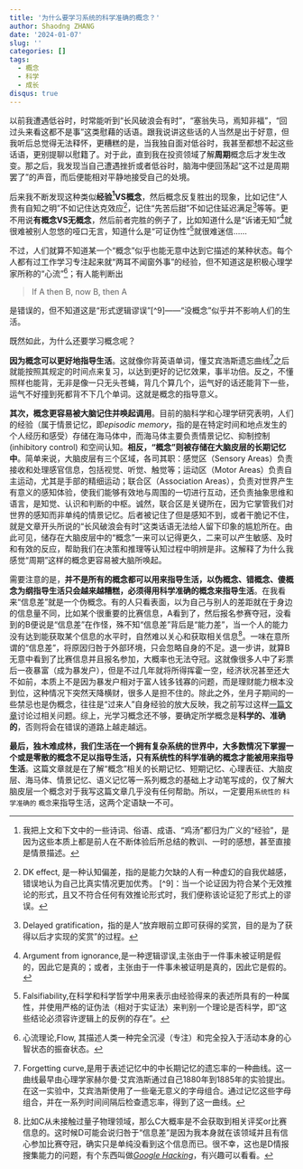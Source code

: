 ```yaml
---
title: '为什么要学习系统的科学准确的概念？'
author: Shaodng ZHANG
date: '2024-01-07'
slug: ''
categories: []
tags:
  - 概念
  - 科学
  - 成长
disqus: true
---
```



以前我遭遇低谷时，时常能听到“长风破浪会有时”，“塞翁失马，焉知非福”，“回过头来看这都不是事”这类慰藉的话语。跟我说讲这些话的人当然是出于好意，但我听后总觉得无法释怀，更糟糕的是，当我独自面对低谷时，我甚至都想不起这些话语，更别提聊以慰籍了。对于此，直到我在投资领域了解**周期**概念后才发生改变。那之后，我发现当自己遭遇挫折或者低谷时，脑海中便回荡起“这不过是周期罢了”的声音，而后便能相对平静地接受自己的处境。

后来我不断发现这种类似**经验[^1]VS概念**，然后概念反复胜出的现象，比如记住“人贵有自知之明”不如记住达克效应[^2]，记住“先苦后甜”不如记住延迟满足[^3]等等。更不用说**有概念VS无概念**，然后前者完胜的例子了，比如知道什么是“诉诸无知”[^4]就很难被别人忽悠的哑口无言，知道什么是“可证伪性”[^5]就很难迷信……

不过，人们就算不知道某一个“概念”似乎也能无意中达到它描述的某种状态。每个人都有过工作学习专注起来就“两耳不闻窗外事”的经验，但不知道这是积极心理学家所称的“心流”[^6]；有人能判断出

> If A then B, now B, then A

是错误的，但不知道这是“形式逻辑谬误”[^9]——“没概念”似乎并不影响人们的生活。


既然如此，为什么还要学习概念呢？


**因为概念可以更好地指导生活**。这就像你背英语单词，懂艾宾浩斯遗忘曲线[^7]之后就能按照其规定的时间点来复习，以达到更好的记忆效果，事半功倍。反之，不懂照样也能背，无非是像一只无头苍蝇，背几个算几个，运气好的话还能背下一些，运气不好撞到死都背不下几个单词。这就是概念的指导意义。

**其次，概念更容易被大脑记住并唤起调用**。目前的脑科学和心理学研究表明，人们的经验（属于情景记忆，即*episodic memory*，指的是在特定时间和地点发生的个人经历和感受）存储在海马体中，而海马体主要负责情景记忆、抑制控制 (inhibitory control) 和空间认知。**相反，“概念”则被存储在大脑皮层的长期记忆中**。简单来说，大脑皮层有三个区域，各司其职：感觉区（Sensory Areas）负责接收和处理感官信息，包括视觉、听觉、触觉等；运动区（Motor Areas）负责自主运动，尤其是手部的精细运动；联合区（Association Areas），负责对世界产生有意义的感知体验，使我们能够有效地与周围的一切进行互动，还负责抽象思维和语言，是知觉、认识和判断的中枢。诚然，联合区是关键所在，因为它掌管我们对世界的感知而非单纯的情景记忆。后者被记住了但是感知不到，或者干脆记不住，就是文章开头所说的“长风破浪会有时”这类话语无法给人留下印象的尴尬所在。由此可见，储存在大脑皮层中的“概念”一来可以记得更久，二来可以产生敏感、及时和有效的反应，帮助我们在决策和推理等认知过程中明辨是非。这解释了为什么我感觉“周期”这样的概念更容易被大脑所唤起。

需要注意的是，**并不是所有的概念都可以用来指导生活，以伪概念、错概念、傻概念为纲指导生活只会越来越糟糕，必须得用科学准确的概念来指导生活**。在我看来“信息差”就是一个伪概念。有的人只看表面，以为自己与别人的差距就在于身边的信息量不同，比如某个很重要的比赛信息，A看到了，然后报名参赛夺冠，没看到的B便说是“信息差”在作怪，殊不知“信息差”背后是“能力差”，当一个人的能力没有达到能获取某个信息的水平时，自然难以关心和获取相关信息[^8]。一味在意所谓的“信息差”，将原因归咎于外部环境，只会忽略自身的不足。退一步讲，就算B无意中看到了比赛信息并且报名参加，大概率也无法夺冠。这就像很多人中了彩票后一夜暴富（成为暴发户），但是不过几年就将所得挥霍一空，经济状况甚至还大不如前，本质上不是因为暴发户相对于富人钱多钱寡的问题，而是理财能力根本没到位，这种情况下突然天降横财，很多人是担不住的。除此之外，坐月子期间的一些禁忌也是伪概念，往往是“过来人”自身经验的放大反映，我之前写过这样[一篇文章](3-saying.html)讨论过相关问题。综上，光学习概念还不够，要确定所学概念是**科学的、准确的**，否则将会在错误的道路上越走越远。

**最后，独木难成林，我们生活在一个拥有复杂系统的世界中，大多数情况下掌握一个或是零散的概念不足以指导生活，只有系统性的科学准确的概念才能被用来指导生活**。这篇文章就是在了解“概念”相关的长期记忆、短期记忆、心理表征、大脑皮层、海马体、情景记忆、语义记忆等一系列概念的基础上才动笔写成的，仅了解大脑皮层一个概念对于我写这篇文章几乎没有任何帮助。所以，一定要用`系统性的` `科学准确的` `概念`来指导生活，这两个定语缺一不可。

[^8]: 比如C从未接触过量子物理领域，那么C大概率是不会获取到相关评奖or比赛信息的。这时候D可能会说归咎于“信息差”是因为我本身就在该领域并且有信心参加比赛夺冠，确实只是单纯没看到这个信息而已。很不幸，这也是D情报搜集能力的问题，有个东西叫做[*Google Hacking*](https://www.acunetix.com/websitesecurity/google-hacking/)，有兴趣可以看看。
[^1]: 我把上文和下文中的一些诗词、俗语、成语、“鸡汤”都归为广义的“经验”，是因为这些本质上都是前人在不断体验后所总结的教训、一时的感想，甚至直接是情景描述。
[^3]: Delayed gratification，指的是人“放弃眼前立即可获得的奖赏，目的是为了获得以后才实现的奖赏”的过程。
[^4]: Argument from ignorance,是一种逻辑谬误,主张由于一件事未被证明是假的，因此它是真的；或者，主张由于一件事未被证明是真的，因此它是假的。
[^5]: Falsifiability,在科学和科学哲学中用来表示由经验得来的表述所具有的一种属性，并使用严格的证伪法（相对于实证法）来判别一个理论是否科学，即“这些结论必须容许逻辑上的反例的存在”。
[^6]: 心流理论,Flow, 其描述人类一种完全沉浸（专注）和完全投入于活动本身的心智状态的振奋状态。
[^7]: Forgetting curve,是用于表述记忆中的中长期记忆的遗忘率的一种曲线。这一曲线最早由心理学家赫尔曼·艾宾浩斯通过自己1880年到1885年的实验提出。在这一实验中，艾宾浩斯使用了一些毫无意义的字母组合。通过记忆这些字母组合，并在一系列时间间隔后检查遗忘率，得到了这一曲线。
[^2]: DK effect, 是一种认知偏差，指的是能力欠缺的人有一种虚幻的自我优越感，错误地认为自己比真实情况更加优秀。
[^9]：当一个论证因为符合某个无效推论的形式，且又不符合任何有效推论形式时，我们便称该论证犯了形式上的谬误。